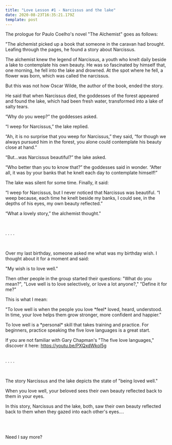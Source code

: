 ```yaml
---
title: "Love Lesson #1 - Narcissus and the lake"
date: 2020-08-23T16:35:21.179Z
template: post
---
```

The prologue for Paulo Coelho's novel "The Alchemist" goes as follows: 

"The alchemist picked up a book that someone in the caravan had brought. Leafing through the pages, he found a story about Narcissus.

The alchemist knew the legend of Narcissus, a youth who knelt daily beside a lake to contemplate his own beauty. He was so fascinated by himself that, one morning, he fell into the lake and drowned. At the spot where he fell, a flower was born, which was called the narcissus.

But this was not how Oscar Wilde, the author of the book, ended the story.

He said that when Narcissus died, the goddesses of the forest appeared and found the lake, which had been fresh water, transformed into a lake of salty tears.

“Why do you weep?” the goddesses asked.

“I weep for Narcissus,” the lake replied.

“Ah, it is no surprise that you weep for Narcissus,” they said, “for though we always pursued him in the forest, you alone could contemplate his beauty close at hand.”

“But…was Narcissus beautiful?” the lake asked.

“Who better than you to know that?” the goddesses said in wonder. “After all, it was by your banks that he knelt each day to contemplate himself!”

The lake was silent for some time. Finally, it said:

“I weep for Narcissus, but I never noticed that Narcissus was beautiful.
“I weep because, each time he knelt beside my banks, I could see, in the depths of his eyes, my own beauty reflected.”

“What a lovely story,” the alchemist thought."

 <br>

. . . .

 <br>

Over my last birthday, someone asked me what was my birthday wish. I thought about it for a moment and said:



"My wish is to love well."



Then other people in the group started their questions: "What do you mean?", "Love well is to love selectively, or love a lot anyone?," "Define it for me?"



This is what I mean:



"To love well is when the people you love \*feel\* loved, heard, understood. In time, your love helps them grow stronger, more confident and happier."



To love well is a \*personal\* skill that takes training and practice. For beginners, practice speaking the five love languages is a great start.



If you are not familiar with Gary Chapman's "The five love languages," discover it here: <https://youtu.be/PXQxdWkol5g>\
 <br>

. . . .

 <br>

The story Narcissus and the lake depicts the state of "being loved well."



When you love well, your beloved sees their own beauty reflected back to them in your eyes.



In this story, Narcissus and the lake, both, saw their own beauty reflected back to them when they gazed into each other's eyes....

<br> <br> 

Need I say more?